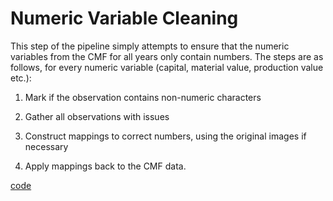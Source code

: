 # Numeric Variable Cleaning

This step of the pipeline simply attempts to ensure that the numeric variables from the CMF for all years only contain numbers. The steps are as follows, for every numeric variable (capital, material value, production value etc.):

1. Mark if the observation contains non-numeric characters

2. Gather all observations with issues

3. Construct mappings to correct numbers, using the original images if necessary

4. Apply mappings back to the CMF data. 

[code](https://dl.dropboxusercontent.com/scl/fi/vqihjodz3vr1dbh6le1or/variable_cleaning.do?rlkey=3g2iy9hrsfw5mii00jzfw2dwe&dl=0)
